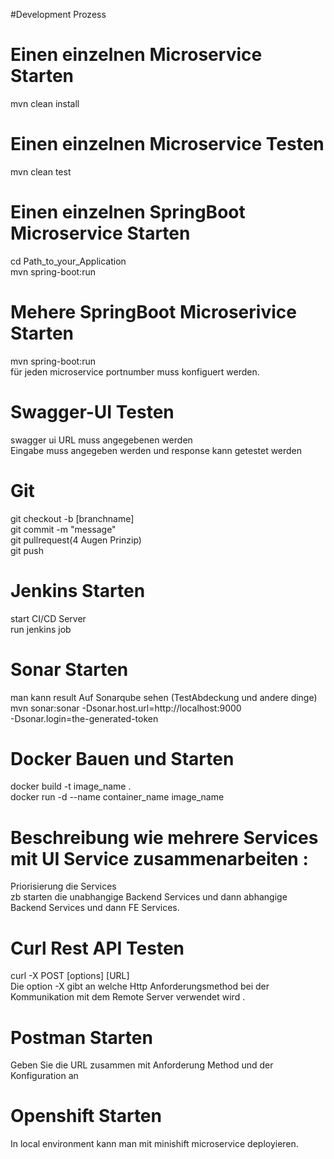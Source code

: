 #Development Prozess

# Einen einzelnen Microservice Starten
 mvn clean install
# Einen einzelnen Microservice Testen
 mvn clean test 
# Einen einzelnen SpringBoot Microservice Starten
cd Path_to_your_Application <br />
mvn spring-boot:run 
# Mehere SpringBoot Microserivice Starten
mvn spring-boot:run <br />
für jeden microservice portnumber muss konfiguert werden.
# Swagger-UI Testen
swagger ui URL muss angegebenen werden <br />
Eingabe muss angegeben werden und response kann getestet werden
# Git
git checkout -b [branchname] <br />
git commit -m "message" <br />
git pullrequest(4 Augen Prinzip) <br />
git push  
# Jenkins Starten
start CI/CD Server <br />
run jenkins job 
# Sonar Starten   
man kann result Auf Sonarqube sehen (TestAbdeckung und andere dinge) <br />
mvn sonar:sonar -Dsonar.host.url=http://localhost:9000 <br />
-Dsonar.login=the-generated-token  
# Docker Bauen und Starten
docker build -t image_name .	 <br />
docker run -d --name container_name image_name
# Beschreibung wie mehrere Services mit UI Service zusammenarbeiten :
Priorisierung die Services  <br />
zb starten die unabhangige Backend Services und dann abhangige Backend Services und dann FE Services.  
# Curl Rest API Testen
curl -X POST [options] [URL]  <br />
Die option -X gibt an welche Http Anforderungsmethod bei der Kommunikation mit dem Remote Server verwendet wird  .
# Postman Starten
Geben Sie die URL zusammen mit Anforderung Method und der Konfiguration an <br />
# Openshift Starten  
In local  environment kann man mit minishift microservice deployieren. <br />

